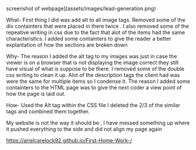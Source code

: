 
 screenshot of webpage](assets/images/lead-generation.png)

What- First thing I did was add alt to all image tags. Removed some of the div containters that were placed in there twice . I also removed some of the repeative writing in css due to the fact that alot of the items had the same characteristics. I added some containters to give the reader a better explantation of how the sections are broken down 



Why- The reason I added the alt tag to my images was just in case the viewer is on a browser that is not displaying the image correct they still have visual of what is suppose to be there. I removed some of the double css writing to clean it up. Alot of the description tags the client had was were the same for multiple items so I condense it. The reason I added some containters to the HTML page was to give the next coder a view point of how the page is laid out.

How- Used the Alt tag 
within the CSS file I deleted the 2/3 of the similar tags and combined them together. 

My website is not the way it should be , I have messed something up where it pushed everything to the side and did not align my page again 


 https://arielcarelock92.github.io/First-Home-Work-/